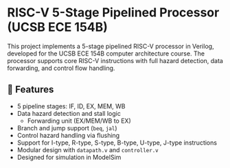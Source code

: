 # RISC-V 5-Stage Pipelined Processor (UCSB ECE 154B)

This project implements a 5-stage pipelined RISC-V processor in Verilog, developed for the UCSB ECE 154B computer architecture course. The processor supports core RISC-V instructions with full hazard detection, data forwarding, and control flow handling.

## 🔧 Features

- 5 pipeline stages: IF, ID, EX, MEM, WB
- Data hazard detection and stall logic
  - Forwarding unit (EX/MEM/WB to EX)
-  Branch and jump support (`beq`, `jal`)
- Control hazard handling via flushing
-  Support for I-type, R-type, S-type, B-type, U-type, J-type instructions
-  Modular design with `datapath.v` and `controller.v`
-  Designed for simulation in ModelSim
